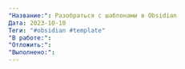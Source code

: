 ```yaml
---
"Название:": Разобраться с шаблонами в Obsidian
Дата: 2023-10-10
Теги: "#obsidian #template"
"В работе:": 
"Отложить:": 
"Выполнено:":
---
```

